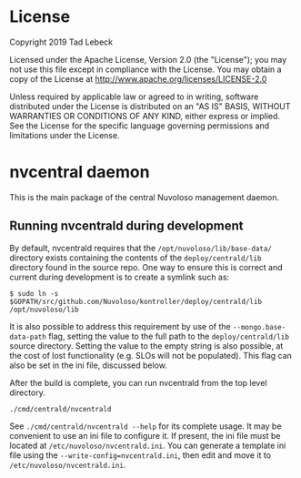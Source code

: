 # License

Copyright 2019 Tad Lebeck

Licensed under the Apache License, Version 2.0 (the "License");
you may not use this file except in compliance with the License.
You may obtain a copy of the License at
    http://www.apache.org/licenses/LICENSE-2.0

Unless required by applicable law or agreed to in writing, software
distributed under the License is distributed on an "AS IS" BASIS,
WITHOUT WARRANTIES OR CONDITIONS OF ANY KIND, either express or implied.
See the License for the specific language governing permissions and
limitations under the License.

# nvcentral daemon

This is the main package of the central Nuvoloso management daemon.

## Running nvcentrald during development

By default, nvcentrald requires
that the `/opt/nuvoloso/lib/base-data/` directory exists containing the contents of the `deploy/centrald/lib` directory
found in the source repo. One way to ensure this is correct and current during development is to create a symlink such as:

```
$ sudo ln -s $GOPATH/src/github.com/Nuvoloso/kontroller/deploy/centrald/lib /opt/nuvoloso/lib
```

It is also possible to address this requirement by use of the `--mongo.base-data-path` flag, setting the value to the
full path to the `deploy/centrald/lib` source directory. Setting the value to the empty string is also possible,
at the cost of lost functionality (e.g. SLOs will not be populated).
This flag can also be set in the ini file, discussed below.

After the build is complete, you can run nvcentrald from the top level directory.

```
./cmd/centrald/nvcentrald
```

See `./cmd/centrald/nvcentrald --help` for its complete usage. It may be convenient to use an ini file to configure it.
If present, the ini file must be located at `/etc/nuvoloso/nvcentrald.ini`.
You can generate a template ini file using the `--write-config=nvcentrald.ini`, then edit and move it to `/etc/nuvoloso/nvcentrald.ini`.
